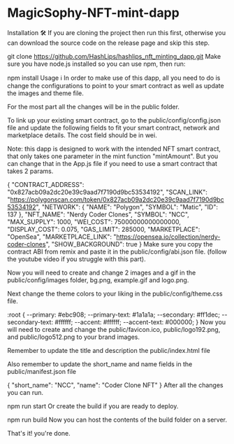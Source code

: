# MagicSophy-NFT-mint-dapp
Installation 🛠️
If you are cloning the project then run this first, otherwise you can download the source code on the release page and skip this step.

git clone https://github.com/HashLips/hashlips_nft_minting_dapp.git
Make sure you have node.js installed so you can use npm, then run:

npm install
Usage ℹ️
In order to make use of this dapp, all you need to do is change the configurations to point to your smart contract as well as update the images and theme file.

For the most part all the changes will be in the public folder.

To link up your existing smart contract, go to the public/config/config.json file and update the following fields to fit your smart contract, network and marketplace details. The cost field should be in wei.

Note: this dapp is designed to work with the intended NFT smart contract, that only takes one parameter in the mint function "mintAmount". But you can change that in the App.js file if you need to use a smart contract that takes 2 params.

{
  "CONTRACT_ADDRESS": "0x827acb09a2dc20e39c9aad7f7190d9bc53534192",
  "SCAN_LINK": "https://polygonscan.com/token/0x827acb09a2dc20e39c9aad7f7190d9bc53534192",
  "NETWORK": {
    "NAME": "Polygon",
    "SYMBOL": "Matic",
    "ID": 137
  },
  "NFT_NAME": "Nerdy Coder Clones",
  "SYMBOL": "NCC",
  "MAX_SUPPLY": 1000,
  "WEI_COST": 75000000000000000,
  "DISPLAY_COST": 0.075,
  "GAS_LIMIT": 285000,
  "MARKETPLACE": "OpenSea",
  "MARKETPLACE_LINK": "https://opensea.io/collection/nerdy-coder-clones",
  "SHOW_BACKGROUND": true
}
Make sure you copy the contract ABI from remix and paste it in the public/config/abi.json file. (follow the youtube video if you struggle with this part).

Now you will need to create and change 2 images and a gif in the public/config/images folder, bg.png, example.gif and logo.png.

Next change the theme colors to your liking in the public/config/theme.css file.

:root {
  --primary: #ebc908;
  --primary-text: #1a1a1a;
  --secondary: #ff1dec;
  --secondary-text: #ffffff;
  --accent: #ffffff;
  --accent-text: #000000;
}
Now you will need to create and change the public/favicon.ico, public/logo192.png, and public/logo512.png to your brand images.

Remember to update the title and description the public/index.html file

<title>Nerdy Coder Clones</title>
<meta name="description" content="Mint your Nerdy Coder Clone NFT" />
Also remember to update the short_name and name fields in the public/manifest.json file

{
  "short_name": "NCC",
  "name": "Coder Clone NFT"
}
After all the changes you can run.

npm run start
Or create the build if you are ready to deploy.

npm run build
Now you can host the contents of the build folder on a server.

That's it! you're done.
